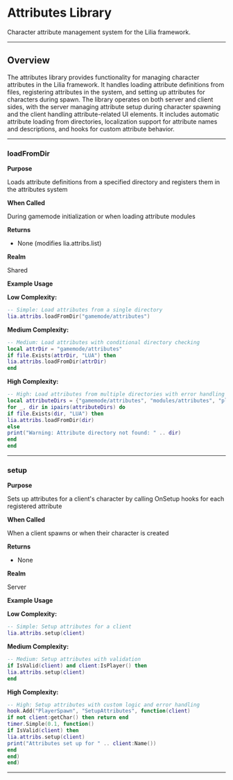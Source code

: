 # Attributes Library

Character attribute management system for the Lilia framework.

---

## Overview

The attributes library provides functionality for managing character attributes in the Lilia framework. It handles loading attribute definitions from files, registering attributes in the system, and setting up attributes for characters during spawn. The library operates on both server and client sides, with the server managing attribute setup during character spawning and the client handling attribute-related UI elements. It includes automatic attribute loading from directories, localization support for attribute names and descriptions, and hooks for custom attribute behavior.

---

### loadFromDir

**Purpose**

Loads attribute definitions from a specified directory and registers them in the attributes system

**When Called**

During gamemode initialization or when loading attribute modules

**Returns**

* None (modifies lia.attribs.list)

**Realm**

Shared

**Example Usage**

**Low Complexity:**
```lua
-- Simple: Load attributes from a single directory
lia.attribs.loadFromDir("gamemode/attributes")
```

**Medium Complexity:**
```lua
-- Medium: Load attributes with conditional directory checking
local attrDir = "gamemode/attributes"
if file.Exists(attrDir, "LUA") then
lia.attribs.loadFromDir(attrDir)
end
```

**High Complexity:**
```lua
-- High: Load attributes from multiple directories with error handling
local attributeDirs = {"gamemode/attributes", "modules/attributes", "plugins/attributes"}
for _, dir in ipairs(attributeDirs) do
if file.Exists(dir, "LUA") then
lia.attribs.loadFromDir(dir)
else
print("Warning: Attribute directory not found: " .. dir)
end
end
```

---

### setup

**Purpose**

Sets up attributes for a client's character by calling OnSetup hooks for each registered attribute

**When Called**

When a client spawns or when their character is created

**Returns**

* None

**Realm**

Server

**Example Usage**

**Low Complexity:**
```lua
-- Simple: Setup attributes for a client
lia.attribs.setup(client)
```

**Medium Complexity:**
```lua
-- Medium: Setup attributes with validation
if IsValid(client) and client:IsPlayer() then
lia.attribs.setup(client)
end
```

**High Complexity:**
```lua
-- High: Setup attributes with custom logic and error handling
hook.Add("PlayerSpawn", "SetupAttributes", function(client)
if not client:getChar() then return end
timer.Simple(0.1, function()
if IsValid(client) then
lia.attribs.setup(client)
print("Attributes set up for " .. client:Name())
end
end)
end)
```

---

